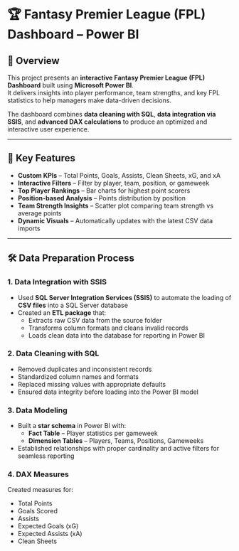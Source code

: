 # 🏆 Fantasy Premier League (FPL) Dashboard – Power BI


## 📌 Overview  
This project presents an **interactive Fantasy Premier League (FPL) Dashboard** built using **Microsoft Power BI**.  
It delivers insights into player performance, team strengths, and key FPL statistics to help managers make data-driven decisions.  

The dashboard combines **data cleaning with SQL**, **data integration via SSIS**, and **advanced DAX calculations** to produce an optimized and interactive user experience.  

---

## 🔹 Key Features  
- **Custom KPIs** – Total Points, Goals, Assists, Clean Sheets, xG, and xA  
- **Interactive Filters** – Filter by player, team, position, or gameweek  
- **Top Player Rankings** – Bar charts for highest point scorers  
- **Position-based Analysis** – Points distribution by position  
- **Team Strength Insights** – Scatter plot comparing team strength vs average points  
- **Dynamic Visuals** – Automatically updates with the latest CSV data imports  

---

## 🛠 Data Preparation Process  

### 1. **Data Integration with SSIS**  
- Used **SQL Server Integration Services (SSIS)** to automate the loading of **CSV files** into a SQL Server database  
- Created an **ETL package** that:  
  - Extracts raw CSV data from the source folder  
  - Transforms column formats and cleans invalid records  
  - Loads clean data into the database for reporting in Power BI  

### 2. **Data Cleaning with SQL**  
- Removed duplicates and inconsistent records  
- Standardized column names and formats  
- Replaced missing values with appropriate defaults  
- Ensured data integrity before loading into the Power BI model  

### 3. **Data Modeling**  
- Built a **star schema** in Power BI with:  
  - **Fact Table** – Player statistics per gameweek  
  - **Dimension Tables** – Players, Teams, Positions, Gameweeks  
- Established relationships with proper cardinality and active filters for seamless reporting  

### 4. **DAX Measures**  
Created measures for:  
- Total Points  
- Goals Scored  
- Assists  
- Expected Goals (xG)  
- Expected Assists (xA)  
- Clean Sheets
